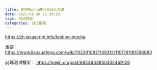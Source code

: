 ```yaml
---
title: 使用Mocha进行自动化测试
date: 2021-01-30 21:30:02
tags: 测试框架
categories: 测试框架
---
```



https://zh.javascript.info/testing-mocha

重要：
https://www.liaoxuefeng.com/wiki/1022910821149312/1101741181366880

前端测试框架：
https://juejin.cn/post/6844903800302469128

